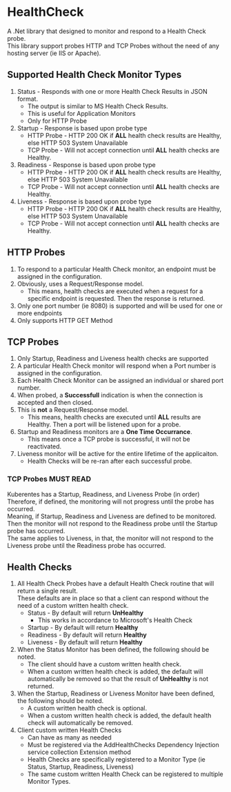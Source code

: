 # HealthCheck 
A .Net library that designed to monitor and respond to a Health Check probe.  
This library support probes HTTP and TCP Probes without the need of any hosting server (ie IIS or Apache).


## Supported Health Check Monitor Types
1.  Status - Responds with one or more Health Check Results in JSON format.  
    -  The output is similar to MS Health Check Results. 
    -  This is useful for Application Monitors
    -  Only for HTTP Probe
2.  Startup - Response is based upon probe type
    -  HTTP Probe - HTTP 200 OK if **ALL** health check results are Healthy, else HTTP 503 System Unavailable
    -  TCP Probe - Will not accept connection until **ALL** health checks are Healthy.
3.  Readiness - Response is based upon probe type
    -  HTTP Probe - HTTP 200 OK if **ALL** health check results are Healthy, else HTTP 503 System Unavailable
    -  TCP Probe - Will not accept connection until **ALL** health checks are Healthy.
4.  Liveness - Response is based upon probe type
    -  HTTP Probe - HTTP 200 OK if **ALL** health check results are Healthy, else HTTP 503 System Unavailable
    -  TCP Probe - Will not accept connection until **ALL** health checks are Healthy.


## HTTP Probes
1.  To respond to a particular Health Check monitor, an endpoint must be assigned in the configuration.
2.  Obviously, uses a Request/Response model.  
    -  This means, health checks are executed when a request for a specific endpoint is requested.  Then the response is returned.
3.  Only one port number (ie 8080) is supported and will be used for one or more endpoints
4.  Only supports HTTP GET Method


## TCP Probes
1.  Only Startup, Readiness and Liveness health checks are supported
2.  A particular Health Check monitor will respond when a Port number is assigned in the configuration.
3.  Each Health Check Monitor can be assigned an individual or shared port number.
4.  When probed, a **Successfull** indication is when the connection is accepted and then closed.
5.  This is **not** a Request/Response model.
    -  This means, health checks are executed until **ALL** results are Healthy.  Then a port will be listened upon for a probe.
6.  Startup and Readiness monitors are a **One Time Occurrance**.
    -  This means once a TCP probe is successful, it will not be reactivated.
7.  Liveness monitor will be active for the entire lifetime of the applicaiton.
    -  Health Checks will be re-ran after each successful probe.

### TCP Probes **MUST READ**
Kuberentes has a Startup, Readiness, and Liveness Probe (in order)  
Therefore, if defined, the monitoring will not progress until the probe has occurred.  
Meaning, if Startup, Readiness and Liveness are defined to be monitored.  
Then the monitor will not respond to the Readiness probe until the Startup probe has occurred.  
The same applies to Liveness, in that, the monitor will not respond to the Liveness probe until the Readiness probe has occurred.  


## Health Checks
1.  All Health Check Probes have a default Health Check routine that will return a single result.  
    These defaults are in place so that a client can respond without the need of a custom written health check.
    -  Status - By default will return **UnHealthy**
        -  This works in accordance to Microsoft's Health Check
    -  Startup - By default will return **Healthy**
    -  Readiness - By default will return **Healthy**
    -  Liveness - By default will return **Healthy**
2.  When the Status Monitor has been defined, the following should be noted.
    -  The client should have a custom written health check.
    -  When a custom written health check is added, the default will automatically be removed so that the result of **UnHealthy** is not returned.
3.  When the Startup, Readiness or Liveness Monitor have been defined, the following should be noted.
    -  A custom written health check is optional.
    -  When a custom written health check is added, the default health check will automatically be removed.
4.  Client custom written Health Checks
    -  Can have as many as needed
    -  Must be registered via the AddHealthChecks Dependency Injection service collection Extension method
    -  Health Checks are specifically registered to a Monitor Type (ie Status, Startup, Readiness, Liveness)
    -  The same custom written Health Check can be registered to multiple Monitor Types.


